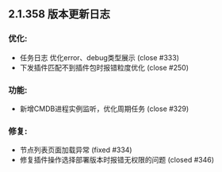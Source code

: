 
## 2.1.358 版本更新日志


### 优化: 
  * 任务日志 优化error、debug类型展示 (close #333)
  * 下发插件匹配不到插件包时报错粒度优化 (close #250)

### 功能: 
  * 新增CMDB进程实例监听，优化周期任务 (close #329)

### 修复: 
  * 节点列表页面加载异常 (fixed #334)
  * 修复插件操作选择部署版本时报错无权限的问题 (closed #346)
